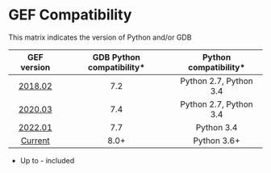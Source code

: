# GEF Compatibility

This matrix indicates the version of Python and/or GDB

| GEF version | GDB Python compatibility* | Python compatibility* |
|:--:|:--:|:--:|
| [2018.02](https://github.com/hugsy/gef/releases/tag/2018.02) | 7.2 | Python 2.7, Python 3.4 |
| [2020.03](https://github.com/hugsy/gef/releases/tag/2020.03) | 7.4 | Python 2.7, Python 3.4 |
| [2022.01](https://github.com/hugsy/gef/releases/tag/2021.01) | 7.7 | Python 3.4 |
| [Current](https://github.com/hugsy/gef/tree/master) | 8.0+ | Python 3.6+ |



* Up to - included